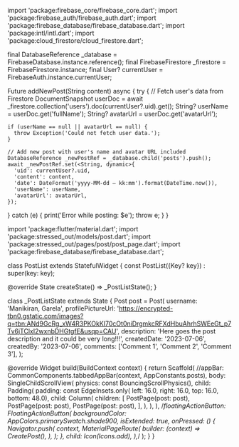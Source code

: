 <!--ADDING IMAGE TO POST-->

import 'package:firebase_core/firebase_core.dart';
import 'package:firebase_auth/firebase_auth.dart';
import 'package:firebase_database/firebase_database.dart';
import 'package:intl/intl.dart';
import 'package:cloud_firestore/cloud_firestore.dart';

final DatabaseReference \_database = FirebaseDatabase.instance.reference();
final FirebaseFirestore \_firestore = FirebaseFirestore.instance;
final User? currentUser = FirebaseAuth.instance.currentUser;

Future<void> addNewPost(String content) async {
try {
// Fetch user's data from Firestore
DocumentSnapshot userDoc = await \_firestore.collection('users').doc(currentUser?.uid).get();
String? userName = userDoc.get('fullName');
String? avatarUrl = userDoc.get('avatarUrl');

    if (userName == null || avatarUrl == null) {
      throw Exception('Could not fetch user data.');
    }

    // Add new post with user's name and avatar URL included
    DatabaseReference _newPostRef = _database.child('posts').push();
    await _newPostRef.set(<String, dynamic>{
      'uid': currentUser?.uid,
      'content': content,
      'date': DateFormat('yyyy-MM-dd – kk:mm').format(DateTime.now()),
      'userName': userName,
      'avatarUrl': avatarUrl,
    });

} catch (e) {
print('Error while posting: $e');
throw e;
}
}

<!--Original Post List-->

import 'package:flutter/material.dart';
import 'package:stressed_out/models/post.dart';
import 'package:stressed_out/pages/post/post_page.dart';
import 'package:firebase_database/firebase_database.dart';

class PostList extends StatefulWidget {
const PostList({Key? key}) : super(key: key);

@override
State<PostList> createState() => \_PostListState();
}

class \_PostListState extends State<PostList> {
Post post = Post(
username: 'Manikiran, Garela',
profilePictureUrl:
'https://encrypted-tbn0.gstatic.com/images?q=tbn:ANd9GcRg_xW4R3PKOkKI70cOt0niDrgmkcRFXdHbuAhrhSWEeGt_p7Tv6jTClxI2wxnbDHGtgfE&usqp=CAU',
description: 'Here goes the post description and it could be very long!!!',
createdDate: '2023-07-06',
createdBy: '2023-07-06',
comments: ['Comment 1', 'Comment 2', 'Comment 3'],
);

@override
Widget build(BuildContext context) {
return Scaffold(
//appBar: CommonComponents.tabbedAppBar(context, AppConstants.posts),
body: SingleChildScrollView(
physics: const BouncingScrollPhysics(),
child: Padding(
padding: const EdgeInsets.only(
left: 16.0, right: 16.0, top: 16.0, bottom: 48.0),
child: Column(
children: [
PostPage(post: post),
PostPage(post: post),
PostPage(post: post),
],
),
),
),
/_floatingActionButton: FloatingActionButton(
backgroundColor: AppColors.primarySwatch.shade900,
isExtended: true,
onPressed: () {
Navigator.push(
context,
MaterialPageRoute(
builder: (context) => CreatePost(),
),
);
},
child: Icon(Icons.add),
),_/
);
}
}
